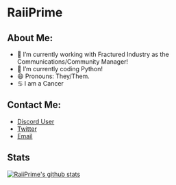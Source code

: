 # RaiiPrime

## About Me:

- 🔭 I’m currently working with Fractured Industry as the Communications/Community Manager!
- 🌱 I’m currently coding Python!
- 😄 Pronouns: They/Them.
- ♋ I am a Cancer

## Contact Me:

- [Discord User](https://discord.com/users/715520615896842302)
- [Twitter](https://twitter.com/RaiiPrime2003)
- [Email](mailto:me@raiipri.me)

## Stats
[![RaiiPrime's github stats](https://github-readme-stats.vercel.app/api?username=RaiiPrime&show_icons=true&theme=radical)](https://github.com/anuraghazra/github-readme-stats)
